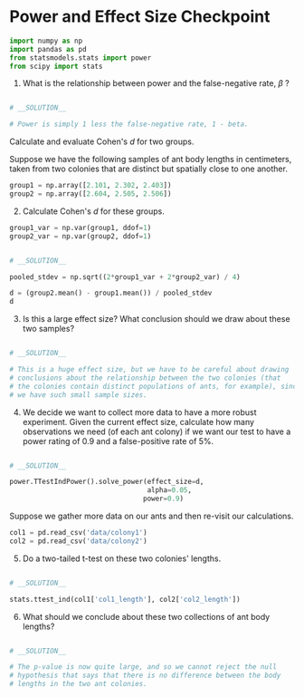 # Power and Effect Size Checkpoint


```python
import numpy as np
import pandas as pd
from statsmodels.stats import power
from scipy import stats
```

1. What is the relationship between power and the false-negative rate, $\beta$ ?


```python

```


```python
# __SOLUTION__

# Power is simply 1 less the false-negative rate, 1 - beta.
```

Calculate and evaluate Cohen's *d* for two groups.

Suppose we have the following samples of ant body lengths in centimeters, taken from two colonies that are distinct but spatially close to one another.


```python
group1 = np.array([2.101, 2.302, 2.403])
group2 = np.array([2.604, 2.505, 2.506])
```

2. Calculate Cohen's *d* for these groups.


```python
group1_var = np.var(group1, ddof=1)
group2_var = np.var(group2, ddof=1)
```


```python

```


```python
# __SOLUTION__

pooled_stdev = np.sqrt((2*group1_var + 2*group2_var) / 4)

d = (group2.mean() - group1.mean()) / pooled_stdev
d
```

3. Is this a large effect size? What conclusion should we draw about these two samples?


```python

```


```python
# __SOLUTION__

# This is a huge effect size, but we have to be careful about drawing
# conclusions about the relationship between the two colonies (that
# the colonies contain distinct populations of ants, for example), since
# we have such small sample sizes.
```

4. We decide we want to collect more data to have a more robust experiment. Given the current effect size, calculate how many observations we need (of each ant colony) if we want our test to have a power rating of 0.9 and a false-positive rate of 5%.


```python

```


```python
# __SOLUTION__

power.TTestIndPower().solve_power(effect_size=d,
                                  alpha=0.05,
                                 power=0.9)
```

Suppose we gather more data on our ants and then re-visit our calculations. 


```python
col1 = pd.read_csv('data/colony1')
col2 = pd.read_csv('data/colony2')
```

5. Do a two-tailed t-test on these two colonies' lengths.


```python

```


```python
# __SOLUTION__

stats.ttest_ind(col1['col1_length'], col2['col2_length'])
```

6. What should we conclude about these two collections of ant body lengths?


```python

```


```python
# __SOLUTION__

# The p-value is now quite large, and so we cannot reject the null
# hypothesis that says that there is no difference between the body
# lengths in the two ant colonies.
```

